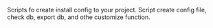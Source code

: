 Scripts fo create install config to your project. Script create config file, check db, export db, and othe customize function.